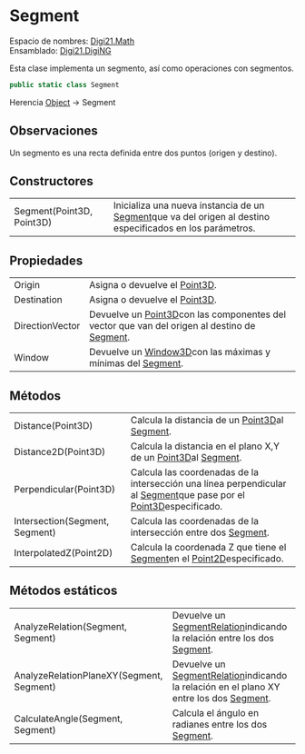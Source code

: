 # Segment

Espacio de nombres: [Digi21.Math](/digi3d-net/programacion/.net/referencia/digi21.diging/digi21.math/)  
Ensamblado: [Digi21.DigiNG](/digi3d-net/programacion/.net/referencia/digi21.diging.plugin/digi21.diging/)

Esta clase implementa un segmento, así como operaciones con segmentos.

```csharp
public static class Segment
```

Herencia [Object](https://docs.microsoft.com/en-us/dotnet/api/system.object?view=net-5.0) → Segment

## Observaciones

Un segmento es una recta definida entre dos puntos \(origen y destino\).

## Constructores

|  |  |
| :--- | :--- |
| Segment\(Point3D, Point3D\) | Inicializa una nueva instancia de un [Segment](segment.md)que va del origen al destino especificados en los parámetros. |

## Propiedades

|  |  |
| :--- | :--- |
| Origin | Asigna o devuelve el [Point3D](/digi3d-net/programacion/.net/referencia/digi21.diging/digi21.math/clases/point3d.md). |
| Destination | Asigna o devuelve el [Point3D](/digi3d-net/programacion/.net/referencia/digi21.diging/digi21.math/clases/point3d.md). |
| DirectionVector | Devuelve un [Point3D](point3d.md)con las componentes del vector que van del origen al destino de [Segment](/digi3d-net/programacion/.net/referencia/digi21.diging/digi21.math/clases/segment.md). |
| Window | Devuelve un [Window3D](window3d.md)con las máximas y mínimas del [Segment](/digi3d-net/programacion/.net/referencia/digi21.diging/digi21.math/clases/segment.md). |

## Métodos

|  |  |
| :--- | :--- |
| Distance\(Point3D\) | Calcula la distancia de un [Point3D](point3d.md)al [Segment](/digi3d-net/programacion/.net/referencia/digi21.diging/digi21.math/clases/segment.md). |
| Distance2D\(Point3D\) | Calcula la distancia en el plano X,Y de un [Point3D](point3d.md)al [Segment](/digi3d-net/programacion/.net/referencia/digi21.diging/digi21.math/clases/segment.md). |
| Perpendicular\(Point3D\) | Calcula las coordenadas de la intersección una línea perpendicular al [Segment](segment.md)que pase por el [Point3D](point3d.md)especificado. |
| Intersection\(Segment, Segment\) | Calcula las coordenadas de la intersección entre dos [Segment](/digi3d-net/programacion/.net/referencia/digi21.diging/digi21.math/clases/segment.md). |
| InterpolatedZ\(Point2D\) | Calcula la coordenada Z que tiene el [Segment](segment.md)en el [Point2D](point2d.md)especificado. |

## Métodos estáticos

|  |  |
| :--- | :--- |
| AnalyzeRelation\(Segment, Segment\) | Devuelve un [SegmentRelation](../enumeraciones/segmentrelation.md)indicando la relación entre los dos [Segment](/digi3d-net/programacion/.net/referencia/digi21.diging/digi21.math/clases/segment.md). |
| AnalyzeRelationPlaneXY\(Segment, Segment\) | Devuelve un [SegmentRelation](../enumeraciones/segmentrelation.md)indicando la relación en el plano XY entre los dos [Segment](/digi3d-net/programacion/.net/referencia/digi21.diging/digi21.math/clases/segment.md). |
| CalculateAngle\(Segment, Segment\) | Calcula el ángulo en radianes entre los dos [Segment](/digi3d-net/programacion/.net/referencia/digi21.diging/digi21.math/clases/segment.md). |

